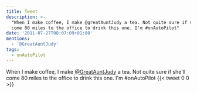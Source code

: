 ```yaml
---
title: Tweet
description: >-
  "When I make coffee, I make @greatAuntJudy a tea. Not quite sure if she'll
  come 80 miles to the office to drink this one. I'm #onAutoPilot"
date: '2011-07-27T08:07:09+01:00'
mentions:
  - '@GreatAuntJudy'
tags:
  - onAutoPilot
---
```

When I make coffee, I make [@GreatAuntJudy](https://twitter.com/@GreatAuntJudy) a tea. Not quite sure if she'll come 80 miles to the office to drink this one. I'm #onAutoPilot
      {{< tweet 0 0 >}}
    
